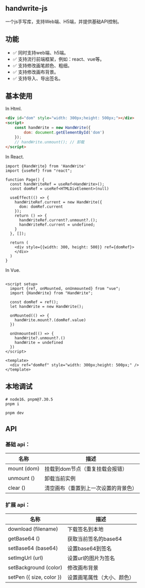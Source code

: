 ## handwrite-js

一个js手写库，支持Web端、H5端，并提供基础API控制。

## 功能
- ✅ 同时支持web端、h5端。
- ✅ 支持流行前端框架，例如：react、vue等。
- ✅ 支持修改画笔颜色、粗细。
- ✅ 支持修改画布背景。
- ✅ 支持导入、导出签名。

## 基本使用
In Html.

```html
<div id="dom" style="width: 300px;height: 500px;"></div>
<script>
    const handWrite = new HandWrite({
        dom: document.getElementById('dom')
    });
    // handWrite.unmount(); // 卸载
</script>
```

In React.

```tsx
import {HandWrite} from 'HandWrite'
import {useRef} from "react";

function Page() {
  const handWriteRef = useRef<HandWrite>();
  const domRef = useRef<HTMLDivElement>(null)

  useEffect(() => {
    handWriteRef.current = new HandWrite({
      dom: domRef.current
    });
    return () => {
      handWriteRef.current?.unmount?.();
      handWriteRef.current = undefined;
    }
  }, []);

  return (
    <div style={{width: 300, height: 500}} ref={domRef}>
    </div>
  )
}

```

In Vue.

```vue

<script setup>
  import {ref, onMounted, onUnmounted} from "vue";
  import {HandWrite} from "HandWrite";

  const domRef = ref();
  let handWrite = new HandWrite();

  onMounted(() => {
    handWrite.mount?.(domRef.value)
  })
  
  onUnmounted(() => {
    handWrite?.unmount?.()
    handWrite = undefined
  })
</script>

<template>
  <div ref="domRef" style="width: 300px;height: 500px;" />
</template>
```

## 本地调试
```shell
# node16、pnpm@7.30.5
pnpm i

pnpm dev
```

## API
### 基础 api：

| 名称          | 描述                 |
|-------------|--------------------|
| mount (dom) | 挂载到dom节点（重复挂载会报错）  |
| unmount ()  | 卸载当前实例             |
| clear () | 清空画布（重置到上一次设置的背景色） |

### 扩展 api：

| 名称                       | 描述     |
|--------------------------|--------|
| download (filename)      | 下载签名到本地 |
| getBase64 ()             | 获取当前签名的base64 |
| setBase64 (base64)       | 设置base64到签名 |
| setImgUrl (url)          | 设置url的图片为签名 |
| setBackground (color)    | 修改画布背景 |
| setPen ({ size, color }) | 设置画笔属性（大小、颜色） |
